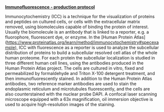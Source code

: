 [**Immunofluorescence - production protocol**](./resources_IF_productionSOP.pdf)

Immunocytochemistry (ICC) is a technique for the visualization of proteins and peptides on cultured cells, or cells with the extracellular matrix removed, using biomolecules capable of binding the protein of interest. Usually the biomolecule is an antibody that is linked to a reporter, e.g. a fluorophore, fluorescent dye, or enzyme. In the [Human Protein Atlas] (https://www.proteinatlas.org/learn/method/immunocytochemistry#specexample), ICC with fluorescence as a reporter is used to analyze the subcellular distribution of proteins to build a subcellular resolved cell atlas of the whole human proteome. For each protein the subcellular localization is studied in three different human cell lines, using the antibodies produced in the Human Protein Atlas project. The cells are cultured in vitro, fixed and permeabilized by formaldehyde and Triton X-100 detergent treatment, and then immunofluorescently stained. In addition to the Human Protein Atlas antibodies, two reference marker antibodies are used to stain the endoplasmic reticulum and microtubules fluorescently, and the cells are also counterstained with the nuclear probe DAPI. A confocal laser scanning microscope equipped with a 63x magnification, oil immersion objective is used to acquire high-resolution images of the staining. 


